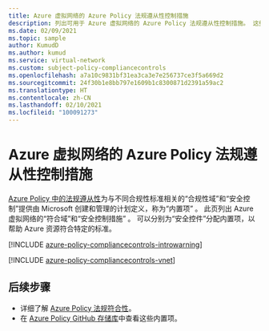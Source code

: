 ```yaml
---
title: Azure 虚拟网络的 Azure Policy 法规遵从性控制措施
description: 列出可用于 Azure 虚拟网络的 Azure Policy 法规遵从性控制措施。 这些内置的策略定义提供了管理 Azure 资源符合性的常用方法。
ms.date: 02/09/2021
ms.topic: sample
author: KumudD
ms.author: kumud
ms.service: virtual-network
ms.custom: subject-policy-compliancecontrols
ms.openlocfilehash: a7a10c9831bf31ea3ca3e7e256737ce3f5a669d2
ms.sourcegitcommit: 24f30b1e8bb797e1609b1c8300871d2391a59ac2
ms.translationtype: HT
ms.contentlocale: zh-CN
ms.lasthandoff: 02/10/2021
ms.locfileid: "100091273"
---
```

# <a name="azure-policy-regulatory-compliance-controls-for-azure-virtual-network"></a>Azure 虚拟网络的 Azure Policy 法规遵从性控制措施

[Azure Policy 中的法规遵从性](../governance/policy/concepts/regulatory-compliance.md)为与不同合规性标准相关的“合规性域”和“安全控制”提供由 Microsoft 创建和管理的计划定义，称为“内置项” 。 此页列出 Azure 虚拟网络的“符合域”和“安全控制措施” 。 可以分别为“安全控件”分配内置项，以帮助 Azure 资源符合特定的标准。

[!INCLUDE [azure-policy-compliancecontrols-introwarning](../../includes/policy/standards/intro-warning.md)]

[!INCLUDE [azure-policy-compliancecontrols-vnet](../../includes/policy/standards/byrp/microsoft.network.md)]

## <a name="next-steps"></a>后续步骤

- 详细了解 [Azure Policy 法规符合性](../governance/policy/concepts/regulatory-compliance.md)。
- 在 [Azure Policy GitHub 存储库](https://github.com/Azure/azure-policy)中查看这些内置项。
